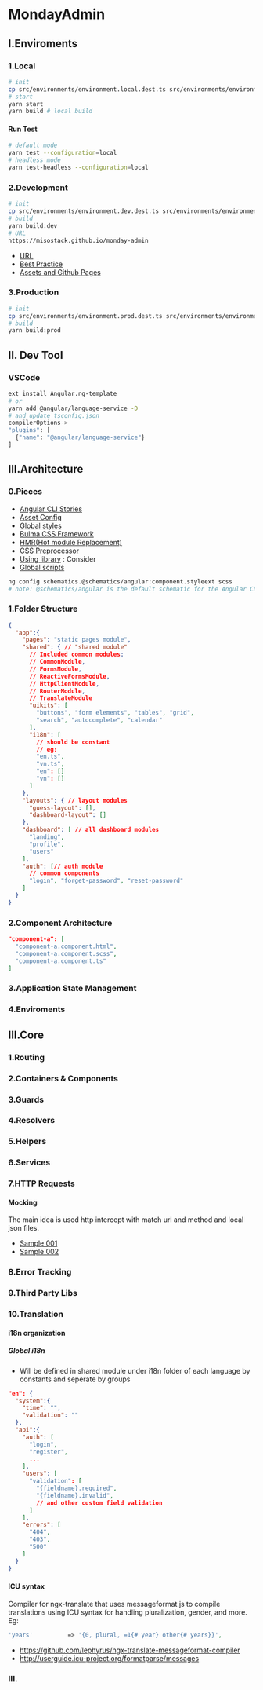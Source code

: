 # MondayAdmin

## I.Enviroments

### 1.Local

```bash
# init
cp src/environments/environment.local.dest.ts src/environments/environment.local.ts
# start
yarn start
yarn build # local build
```

#### Run Test
```bash
# default mode
yarn test --configuration=local
# headless mode
yarn test-headless --configuration=local
```

### 2.Development

```bash
# init
cp src/environments/environment.dev.dest.ts src/environments/environment.dev.ts
# build
yarn build:dev
# URL
https://misostack.github.io/monday-admin
```

- [URL](https://misostack.github.io/monday-admin)
- [Best Practice](https://www.freecodecamp.org/news/best-practices-for-a-clean-and-performant-angular-application-288e7b39eb6f/)
- [Assets and Github Pages](https://medium.com/@lopesgon/translate-angular-4-with-ngx-translate-and-multiple-modules-7d9f0252f139)

### 3.Production

```bash
# init
cp src/environments/environment.prod.dest.ts src/environments/environment.prod.ts
# build
yarn build:prod
```

## II. Dev Tool

### VSCode

```bash
ext install Angular.ng-template
# or
yarn add @angular/language-service -D
# and update tsconfig.json
compilerOptions->
"plugins": [
  {"name": "@angular/language-service"}
]
```

## III.Architecture

### 0.Pieces

- [Angular CLI Stories](https://github.com/angular/angular-cli/wiki/stories)
- [Asset Config](https://angular.io/guide/workspace-config#asset-config)
- [Global styles](https://github.com/angular/angular-cli/wiki/stories-global-styles)
- [Bulma CSS Framework](https://bulma.io/documentation/customize/with-node-sass/)
- [HMR(Hot module Replacement)](https://github.com/angular/angular-cli/wiki/stories-configure-hmr)
- [CSS Preprocessor](https://github.com/angular/angular-cli/wiki/stories-css-preprocessors)
- [Using library](https://angular.io/guide/using-libraries) : Consider
- [Global scripts](https://github.com/angular/angular-cli/wiki/stories-global-scripts)

```bash
ng config schematics.@schematics/angular:component.styleext scss
# note: @schematics/angular is the default schematic for the Angular CLI
```

### 1.Folder Structure

```json
{
  "app":{
    "pages": "static pages module",
    "shared": { // "shared module"
      // Included common modules:
      // CommonModule,
      // FormsModule,
      // ReactiveFormsModule,
      // HttpClientModule,
      // RouterModule,
      // TranslateModule
      "uikits": [
        "buttons", "form elements", "tables", "grid",
        "search", "autocomplete", "calendar"
      ],
      "i18n": [
        // should be constant
        // eg: 
        "en.ts",
        "vn.ts",
        "en": []
        "vn": []
      ]
    },
    "layouts": { // layout modules
      "guess-layout": [],
      "dashboard-layout": []
    },
    "dashboard": [ // all dashboard modules
      "landing",
      "profile",
      "users"
    ],
    "auth": [// auth module
      // common components
      "login", "forget-password", "reset-password"
    ]
  }
}
```

### 2.Component Architecture

```json
"component-a": [
  "component-a.component.html",
  "component-a.component.scss",
  "component-a.component.ts"
]
```

### 3.Application State Management

### 4.Enviroments

## III.Core

### 1.Routing

### 2.Containers & Components

### 3.Guards

### 4.Resolvers

### 5.Helpers

### 6.Services

### 7.HTTP Requests

#### Mocking

The main idea is used http intercept with match url and method and local json files.

- [Sample 001](https://dev.to/sanidz/angular-http-mock-interceptor-for-mocked-backend-1h5g)
- [Sample 002](https://medium.com/better-programming/testing-http-requests-in-angular-with-httpclienttestingmodule-3880ceac74cf)

### 8.Error Tracking

### 9.Third Party Libs

### 10.Translation

#### i18n organization

##### Global i18n

- Will be defined in shared module under i18n folder of each language by constants and seperate by groups

```json
"en": {
  "system":{
    "time": "",
    "validation": ""
  },
  "api":{
    "auth": [
      "login",
      "register",
      ...
    ],
    "users": [
      "validation": [
        "{fieldname}.required",
        "{fieldname}.invalid",
        // and other custom field validation
      ]
    ],
    "errors": [
      "404",
      "403",
      "500"
    ]
  }
}
```

#### ICU syntax
Compiler for ngx-translate that uses messageformat.js to compile translations using ICU syntax for handling pluralization, gender, and more.
Eg: 
```php
'years'          => '{0, plural, =1{# year} other{# years}}',
```

- https://github.com/lephyrus/ngx-translate-messageformat-compiler
- http://userguide.icu-project.org/formatparse/messages

### III.